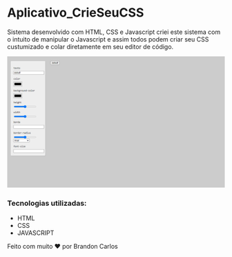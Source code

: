 # Aplicativo_CrieSeuCSS
<p> Sistema desenvolvido com HTML, CSS e Javascript criei este sistema com o intuito de manipular o Javascript e assim todos podem criar seu CSS custumizado e colar diretamente em seu editor de código.</p>
<img src="./crieSeuCSS.gif">

### Tecnologias utilizadas:
- HTML
- CSS
- JAVASCRIPT

Feito com muito ❤️ por Brandon Carlos
